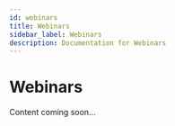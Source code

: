 ```yaml
---
id: webinars
title: Webinars
sidebar_label: Webinars
description: Documentation for Webinars
---
```


# Webinars

Content coming soon...
